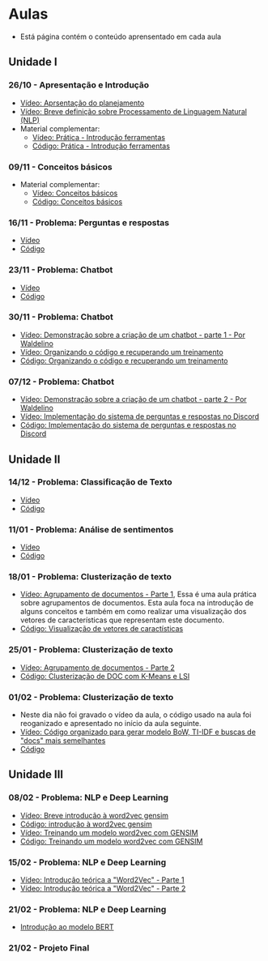 # Aulas 
* Está página contém o conteúdo aprensentado em cada aula 

## Unidade I
### 26/10 - Apresentação e Introdução
* [Vídeo: Aprsentação do planejamento](https://youtu.be/8pmNft4VmYg)
* [Vídeo: Breve definição sobre Processamento de Linguagem Natural (NLP)](https://youtu.be/WH9PDlzKh-s)
* Material complementar:
  * [Vídeo: Prática - Introdução ferramentas](https://youtu.be/Wtq1plY4ZWs)
  * [Código: Prática - Introdução ferramentas](https://colab.research.google.com/drive/1TGD2nK86ayjy6QuipvdWZCSYKP-C_J_-?usp=sharing)

### 09/11 - Conceitos básicos

* Material complementar:
  * [Vídeo: Conceitos básicos](https://youtu.be/nAgaqDSVmAs) 
  * [Código: Conceitos básicos](https://colab.research.google.com/drive/1GMIUjUDDjnPDyj8dFN6ATpcr3fdSDALu?usp=sharing)

### 16/11 - Problema: Perguntas e respostas
* [Vídeo](https://youtu.be/pxFTK-AbXWE)
* [Código](https://colab.research.google.com/drive/1qOjMke8u1ZmKpZjACubeRGuLgHjoPNlk?usp=sharing)

### 23/11 - Problema: Chatbot
* [Vídeo](https://youtu.be/fRpmx98TQ98)
* [Código](https://colab.research.google.com/drive/1qOjMke8u1ZmKpZjACubeRGuLgHjoPNlk?usp=sharing)

### 30/11 - Problema: Chatbot
* [Vídeo: Demonstração sobre a criação de um chatbot - parte 1 - Por Waldelino](https://youtu.be/5vR9o08yZfE)
* [Vídeo: Organizando o código e recuperando um treinamento](https://youtu.be/ByXrCbHdALU)
* [Código: Organizando o código e recuperando um treinamento](https://colab.research.google.com/drive/1QZyZFbUpJ8A_-XEp7ZOdzXXGZbwLogi6?usp=sharing)

### 07/12 - Problema: Chatbot
* [Vídeo: Demonstração sobre a criação de um chatbot - parte 2 - Por Waldelino](https://youtu.be/5Lo-D1lrxkw)
* [Vídeo: Implementação do sistema de perguntas e respostas no Discord](https://youtu.be/rb3_GCzqWgY)
* [Código: Implementação do sistema de perguntas e respostas no Discord](https://github.com/orivaldosantana/discord_bot)


## Unidade II 
### 14/12 - Problema: Classificação de Texto
* [Vídeo](https://youtu.be/bEpyieB5jR0)
* [Código](https://colab.research.google.com/drive/1tHEtLJKYnyBdjtnz0xV8pkHFfiYLA4JT?usp=sharing)

### 11/01 - Problema: Análise de sentimentos
* [Vídeo](https://youtu.be/bLJCOu6Js4U)  
* [Código](https://colab.research.google.com/drive/1Mx9KAPHeDC3jWJaJbdRYmXtsUFmzlvHS?usp=sharing) 

### 18/01 - Problema: Clusterização de texto
* [Vídeo: Agrupamento de documentos - Parte 1](https://youtu.be/X7qdouppdIM), Essa é uma aula prática sobre agrupamentos de documentos. Esta aula foca na introdução de alguns conceitos e também em como realizar uma visualização dos vetores de características que representam este documento.
* [Código: Visualização de vetores de caractísticas](https://colab.research.google.com/drive/1Cw9PicGY5KZSQMS-Gay4OCgz1thusx80?usp=sharing)

### 25/01 - Problema: Clusterização de texto
* [Vídeo: Agrupamento de documentos - Parte 2](https://youtu.be/crupfw_hS6M)
* [Código: Clusterização de DOC com K-Means e LSI](https://colab.research.google.com/drive/1FDZR_x-ekPM5dV7iFSNb6Qv3o5ok55KA?usp=sharing) 

### 01/02 - Problema: Clusterização de texto
* Neste dia não foi gravado o vídeo da aula, o código usado na aula foi reoganizado e apresentado no início da aula seguinte. 
* [Vídeo: Código organizado para gerar modelo BoW, TI-IDF e buscas de "docs" mais semelhantes](https://youtu.be/sNzsOHnM6Z4) 
* [Código](https://github.com/orivaldosantana/nlp/blob/main/codigos/teste_base_emocoes.py)  

## Unidade III
### 08/02 - Problema: NLP e Deep Learning
* [Vídeo: Breve introdução à word2vec gensim](https://youtu.be/7abKl8cOJ38)
* [Código: introdução à word2vec gensim](https://colab.research.google.com/drive/1mFsixpDenYPA6x21WbtJPURDtnlAft1Q?usp=sharing)
* [Vídeo: Treinando um modelo word2vec com GENSIM](https://youtu.be/T9kp9vNDRrg)
* [Código: Treinando um modelo word2vec com GENSIM](https://github.com/orivaldosantana/nlp/tree/main/codigos/temp)

### 15/02 - Problema: NLP e Deep Learning
* [Vídeo: Introdução teórica a "Word2Vec" - Parte 1](https://youtu.be/QJItVKMqqYM)
* [Vídeo: Introdução teórica a "Word2Vec" - Parte 2](https://youtu.be/Gk7IUmbHl9E) 

### 21/02 - Problema: NLP e Deep Learning
* [Introdução ao modelo BERT](https://youtu.be/oDlkZdQs86A)
 

### 21/02 - Projeto Final



